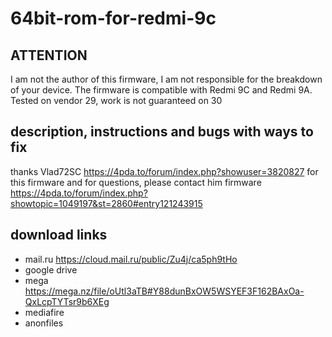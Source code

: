# 64bit-rom-for-redmi-9c

## ATTENTION
I am not the author of this firmware, I am not responsible for the breakdown of your device. The firmware is compatible with Redmi 9C and Redmi 9A.
Tested on vendor 29, work is not guaranteed on 30

## description, instructions and bugs with ways to fix
thanks Vlad72SC https://4pda.to/forum/index.php?showuser=3820827 for this firmware and for questions, please contact him
firmware https://4pda.to/forum/index.php?showtopic=1049197&st=2860#entry121243915

## download links
* mail.ru https://cloud.mail.ru/public/Zu4j/ca5ph9tHo
* google drive
* mega https://mega.nz/file/oUtl3aTB#Y88dunBxOW5WSYEF3F162BAxOa-QxLcpTYTsr9b6XEg
* mediafire  
* anonfiles 
